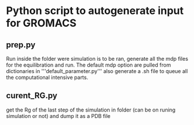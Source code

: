# Python script to autogenerate input for GROMACS
## prep.py
Run inside the folder were simulation is to be ran, 
generate all the mdp files for the equilibration and run.
The default mdp option are pulled from dictionaries in 
'''default_parameter.py'''
also generate a .sh file to queue all the computational intensive parts.
## curent_RG.py
get the Rg of the last step of the simulation in folder (can be on runing simulation or not) 
and dump it as a PDB file

